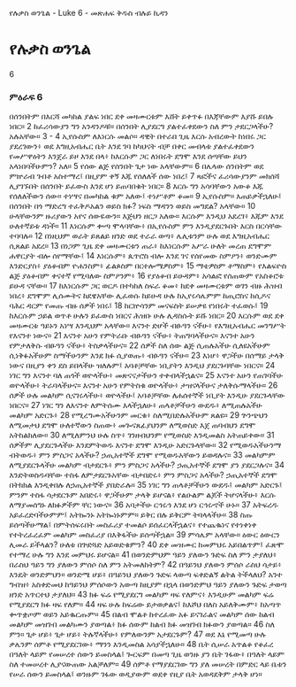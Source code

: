 ﻿
የሉቃስ ወንጌል - Luke 6 - መጽሐፍ ቅዱስ ብሉይ ኪዳን
# የሉቃስ ወንጌል
6
### ምዕራፍ 6
 በሰንበትም በእርሻ መካከል ያልፍ ነበር ደቀ መዛሙርቱም እሸት ይቀጥፉ በእጃቸውም እያሹ ይበሉ ነበር።
2  ከፈሪሳውያን ግን አንዳንዶቹ። በሰንበት ሊያደርግ ያልተፈቀደውን ስለ ምን ታደርጋላችሁ? አሉአቸው።
3 -
4  ኢየሱስም ለእነርሱ መልሶ። ዳዊት በተራበ ጊዜ እርሱ አብረውት ከነበሩ ጋር ያደረገውን፥ ወደ እግዚአብሔር ቤት እንደ ገባ ከካህናት ብቻ በቀር መብላቱ ያልተፈቀደውን የመሥዋዕትን እንጀራ ይዞ እንደ በላ፥ ከእርሱም ጋር ለነበሩት ደግሞ እንደ ሰጣቸው ይህን አላነበባችሁምን? አለ።
5  የሰው ልጅ የሰንበት ጌታ ነው አላቸውም።
6  በሌላው ሰንበትም ወደ ምኵራብ ገብቶ አስተማረ፤ በዚያም ቀኝ እጁ የሰለለች ሰው ነበረ፤
7  ጻፎችና ፈሪሳውያንም መክሰሻ ሊያገኙበት በሰንበት ይፈውስ እንደ ሆነ ይጠባበቁት ነበር።
8  እርሱ ግን አሳባቸውን አውቆ እጁ የሰለለችውን ሰው። ተነሣና በመካከል ቁም አለው፤ ተነሥቶም ቆመ።
9  ኢየሱስም። እጠይቃችኋለሁ፤ በሰንበት በጎ ማድረግ ተፈቅዶአልን ወይስ ክፉ? ነፍስ ማዳንን ወይስ መግደል? አላቸው።
10  ሁላቸውንም ዙሪያውን አየና ሰውዬውን። እጅህን ዘርጋ አለው። እርሱም እንዲህ አደረገ፥ እጁም እንደ ሁለተኛይቱ ዳነች።
11  እነርሱም ቍጣ ሞላባቸው፥ በኢየሱስም ምን እንዲያደርጉበት እርስ በርሳቸው ተባባሉ።
12  በነዚህም ወራት ይጸልይ ዘንድ ወደ ተራራ ወጣ፥ ሌሊቱንም ሁሉ ወደ እግዚአብሔር ሲጸልይ አደረ።
13  በነጋም ጊዜ ደቀ መዛሙርቱን ጠራ፥ ከእነርሱም አሥራ ሁለት መረጠ ደግሞም ሐዋርያት ብሎ ሰየማቸው፤
14  እነርሱም፥ ጴጥሮስ ብሎ እንደ ገና የሰየመው ስምዖን፥ ወንድሙም እንድርያስ፥ ያዕቆብም ዮሐንስም፥ ፊልጶስም በርተሎሜዎስም፥
15  ማቴዎስም ቶማስም፥ የእልፍዮስ ልጅ ያዕቆብም ቀናተኛ የሚባለው ስምዖንም፥
16  የያዕቆብ ይሁዳም፥ አሳልፎ የሰጠውም የአስቆሮቱ ይሁዳ ናቸው።
17  ከእነርሱም ጋር ወርዶ በተካከለ ስፍራ ቆመ፥ ከደቀ መዛሙርቱም ወገን ብዙ ሕዝብ ነበረ፥ ደግሞም ሊሰሙትና ከደዌአቸው ሊፈወሱ ከይሁዳ ሁሉ ከኢየሩሳሌምም ከጢሮስና ከሲዶና ባሕር ዳርም የመጡ ብዙ ሰዎች ነበሩ፤
18  ከርኵሳንም መናፍስት ይሠቃዩ የነበሩት ተፈወሱ፤
19  ከእርሱም ኃይል ወጥቶ ሁሉን ይፈውስ ነበርና ሕዝቡ ሁሉ ሊዳስሱት ይሹ ነበር።
20  እርሱም ወደ ደቀ መዛሙርቱ ዓይኑን አነሣ እንዲህም አላቸው። እናንተ ድሆች ብፁዓን ናችሁ፥ የእግዚአብሔር መንግሥት የእናንተ ነውና።
21  እናንተ አሁን የምትራቡ ብፁዓን ናችሁ፥ ትጠግባላችሁና። እናንተ አሁን የምታለቅሱ ብፁዓን ናችሁ፥ ትስቃላችሁና።
22  ሰዎች ስለ ሰው ልጅ ሲጠሉአችሁ ሲለዩአችሁም ሲነቅፉአችሁም ስማችሁንም እንደ ክፉ ሲያወጡ፥ ብፁዓን ናችሁ።
23  እነሆ፥ ዋጋችሁ በሰማይ ታላቅ ነውና በዚያን ቀን ደስ ይበላችሁ ዝለሉም፤ አባቶቻቸው ነቢያትን እንዲህ ያደርጉባቸው ነበርና።
24  ነገር ግን እናንተ ባለ ጠጎች ወዮላችሁ፥ መጽናናታችሁን ተቀብላችኋልና።
25  እናንተ አሁን የጠገባችሁ ወዮላችሁ፥ ትራባላችሁና። እናንተ አሁን የምትስቁ ወዮላችሁ፥ ታዝናላችሁና ታለቅሱማላችሁ።
26  ሰዎች ሁሉ መልካም ሲናገሩላችሁ፥ ወዮላችሁ፤ አባቶቻቸው ለሐሰተኞች ነቢያት እንዲሁ ያደርጉላቸው ነበርና።
27  ነገር ግን ለእናንተ ለምትሰሙ እላችኋለሁ፥ ጠላቶቻችሁን ውደዱ፥ ለሚጠሉአችሁ መልካም አድርጉ፥
28  የሚረግሙአችሁንም መርቁ፥ ስለሚበድሉአችሁም ጸልዩ።
29  ጕንጭህን ለሚመታህ ደግሞ ሁለተኛውን ስጠው፥ መጐናጸፊያህንም ለሚወስድ እጀ ጠባብህን ደግሞ አትከልክለው።
30  ለሚለምንህ ሁሉ ስጥ፥ ገንዘብህንም የሚወስድ እንዲመልስ አትጠይቀው።
31  ሰዎችም ሊያደርጉላችሁ እንደምትወዱ እናንተ ደግሞ እንዲሁ አድርጉላቸው።
32  የሚወዱአችሁንማ ብትወዱ፥ ምን ምስጋና አላችሁ? ኃጢአተኞች ደግሞ የሚወዱአቸውን ይወዳሉና።
33  መልካምም ለሚያደርጉላችሁ መልካም ብታደርጉ፥ ምን ምስጋና አላችሁ? ኃጢአተኞች ደግሞ ያን ያደርጋሉና።
34  እንድትወስዱባቸው ተስፋ ለምታደርጉአቸው ብታበድሩ፥ ምን ምስጋና አላችሁ? ኃጢአተኞች ደግሞ በትክክል እንዲቀበሉ ለኃጢአተኞች ያበድራሉ።
35  ነገር ግን ጠላቶቻችሁን ውደዱ፤ መልካም አድርጉ፤ ምንም ተስፋ ሳታደርጉም አበድሩ፥ ዋጋችሁም ታላቅ ይሆናል፥ የልዑልም ልጆች ትሆናላችሁ፥ እርሱ ለማያመሰግኑ ለክፉዎችም ቸር ነውና።
36  አባታችሁ ርኅሩኅ እንደ ሆነ ርኅሩኆች ሁኑ።
37  አትፍረዱ አይፈረድባችሁምም፤ አትኰንኑ አትኰነኑምም። ይቅር በሉ ይቅርም ትባላላችሁ።
38  ስጡ ይሰጣችሁማል፤ በምትሰፍሩበት መስፈሪያ ተመልሶ ይሰፈርላችኋልና፥ የተጨቈነና የተነቀነቀ የተትረፈረፈም መልካም መስፈሪያ በእቅፋችሁ ይሰጣችኋል።
39  ምሳሌም አላቸው። ዕውር ዕውርን ሊመራ ይችላልን? ሁለቱ በጕድጓድ አይወድቁምን?
40  ደቀ መዝሙር ከመምህሩ አይበልጥም፤ ፈጽሞ የተማረ ሁሉ ግን እንደ መምህሩ ይሆናል።
41  በወንድምህም ዓይን ያለውን ጉድፍ ስለ ምን ታያለህ፥ በራስህ ዓይን ግን ያለውን ምሰሶ ስለ ምን አትመለከትም?
42  በዓይንህ ያለውን ምሰሶ ራስህ ሳታይ፥ እንዴት ወንድምህን። ወንድሜ ሆይ፥ በዓይንህ ያለውን ጉድፍ ላውጣ ፍቀድልኝ ልትል ትችላለህ? አንተ ግብዝ፥ አስቀድመህ ከዓይንህ ምሰሶውን አውጣ ከዚያም በኋላ በወንድምህ ዓይን ያለውን ጉድፍ ታወጣ ዘንድ አጥርተህ ታያለህ።
43  ክፉ ፍሬ የሚያደርግ መልካም ዛፍ የለምና፥ እንዲሁም መልካም ፍሬ የሚያደርግ ክፉ ዛፍ የለም።
44  ዛፍ ሁሉ ከፍሬው ይታወቃልና፤ ከእሾህ በለስ አይለቅሙም፥ ከአጣጥ ቍጥቋጦም ወይን አይቈርጡም።
45  በልብ ሞልቶ ከተረፈው አፉ ይናገራልና መልካም ሰው ከልብ መልካም መዝገብ መልካሙን ያወጣል፥ ክፉ ሰውም ከልብ ክፉ መዝገብ ክፉውን ያወጣል።
46  ስለ ምን። ጌታ ሆይ፥ ጌታ ሆይ፥ ትሉኛላችሁ፥ የምለውንም አታደርጉም?
47  ወደ እኔ የሚመጣ ሁሉ ቃሌንም ሰምቶ የሚያደርገው፥ ማንን እንዲመስል አሳያችኋለሁ።
48  ቤት ሲሠራ አጥልቆ የቆፈረ በዓለት ላይም የመሠረተ ሰውን ይመስላል፤ ጐርፍም በመጣ ጊዜ ወንዙ ያን ቤት ገፋው፥ በዓለት ላይም ስለ ተመሠረተ ሊያናውጠው አልቻለም።
49  ሰምቶ የማያደርገው ግን ያለ መሠረት በምድር ላይ ቤቱን የሠራ ሰውን ይመስላል፤ ወንዙም ገፋው ወዲያውም ወደቀ የዚያ ቤት አወዳደቅም ታላቅ ሆነ። 
